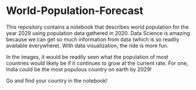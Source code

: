 # World-Population-Forecast
This repository contains a notebook that describes world population for the year 2029 using population data gathered in 2020.
Data Science is amazing because we can get so much information from data (which is so readily available everywhere). With data visualization, the ride is more fun.

In the images, it would be readily seen what the population of most countries would likely be if it continues to grow at the current rate. For one, India could be the most populous country on earth by 2029!

Go and find your country in the notebook!
